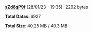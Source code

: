 [**sZd8qP9f**](/data/sZd8qP9f.txt) (28/01/23 - 19:35)- 2292 bytes

**Total Datas**: 6927

**Total Size**: 40.25 MB / 40.3 MB